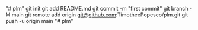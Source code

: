 "# plm"  git init git add README.md git commit -m "first commit" git branch -M main git remote add origin git@github.com:TimotheePopesco/plm.git git push -u origin main
"# plm" 
